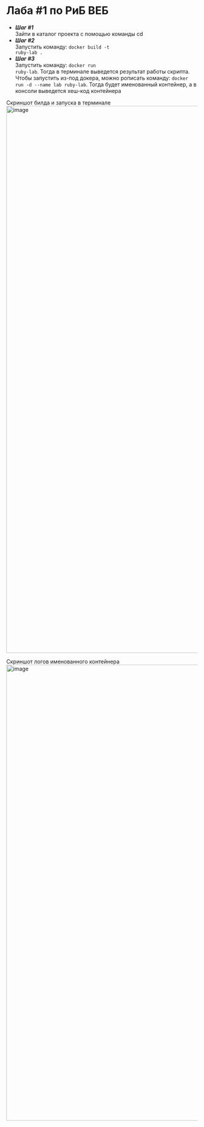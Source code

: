 <h1>Лаба #1 по РиБ ВЕБ</h1>

- <b><i>Шаг #1</i></b><br />
Зайти в каталог проекта с помощью команды cd
- <b><i>Шаг #2</i></b><br />
Запустить команду: <code>docker build -t ruby-lab .</code>
- <b><i>Шаг #3</i></b> <br />
Запустить команду: <code>docker run ruby-lab</code>. Тогда в терминале выведется результат работы скрипта. <br />
Чтобы запустить из-под докера, можно рописать команду: <code>docker run -d --name lab ruby-lab</code>. Тогда будет именованный контейнер, а в консоли выведется хеш-код контейнера


Скриншот билда и запуска в терминале
<img width="1440" alt="image" src="https://github.com/YakuninAlexander/ruby-docker/assets/81932920/9d9fd8e7-bc72-4bf9-a959-7e7a17ed2f7e">

Скриншот логов именованного контейнера
<img width="1200" alt="image" src="https://github.com/YakuninAlexander/ruby-docker/assets/81932920/3af75f6a-0e39-4a06-83c6-81952e613d3c">
